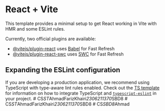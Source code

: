 # React + Vite

This template provides a minimal setup to get React working in Vite with HMR and some ESLint rules.

Currently, two official plugins are available:

- [@vitejs/plugin-react](https://github.com/vitejs/vite-plugin-react/blob/main/packages/plugin-react) uses [Babel](https://babeljs.io/) for Fast Refresh
- [@vitejs/plugin-react-swc](https://github.com/vitejs/vite-plugin-react/blob/main/packages/plugin-react-swc) uses [SWC](https://swc.rs/) for Fast Refresh

## Expanding the ESLint configuration

If you are developing a production application, we recommend using TypeScript with type-aware lint rules enabled. Check out the [TS template](https://github.com/vitejs/vite/tree/main/packages/create-vite/template-react-ts) for information on how to integrate TypeScript and [`typescript-eslint`](https://typescript-eslint.io) in your project.
#   C S _ S T _ A h m a d F a r i z K h a i r i _ 2 3 0 6 2 1 1 3 7 0 _ S B D 8  
 #   C S _ S T _ A h m a d F a r i z K h a i r i _ 2 3 0 6 2 1 1 3 7 0 _ S B D 8  
 #   C S _ S B D 8 _ A h m a d  
 